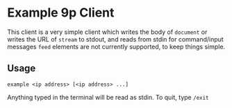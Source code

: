 # Example 9p Client

This client is a very simple client which writes the body of `document` or writes the URL of `stream` to stdout, and reads from stdin for command/input messages
`feed` elements are not currently supported, to keep things simple.

## Usage

`example <ip address> [<ip address> ...]`

Anything typed in the terminal will be read as stdin.
To quit, type `/exit`

